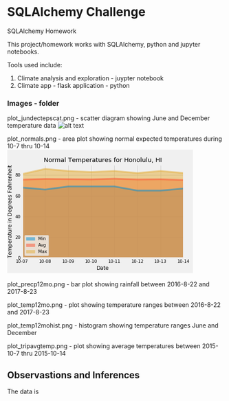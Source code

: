 # SQLAlchemy Challenge
SQLAlchemy Homework

This project/homework works with SQLAlchemy, python and jupyter notebooks.

Tools used include:

1. Climate analysis and exploration - juypter notebook
2. Climate app - flask application - python

### Images - folder

plot_jundectepscat.png - scatter diagram showing June and December temperature data
![alt text](https://github.com/RADettmer/sqlalchemy_challenge/blob/master/images/plot_jundectepscat.png)
	
plot_normals.png - area plot showing normal expected temperatures during 10-7 thru 10-14
![alt text](https://github.com/RADettmer/sqlalchemy_challenge/blob/master/images/plot_normals.png)
	
plot_precp12mo.png - bar plot showing rainfall between 2016-8-22 and 2017-8-23
	
plot_temp12mo.png - plot showing temperature ranges between 2016-8-22 and 2017-8-23
	
plot_temp12mohist.png - histogram showing temperature ranges June and December
	
plot_tripavgtemp.png - plot showing average temperatures between 2015-10-7 thru 2015-10-14
	
## Observastions and Inferences

The data is
